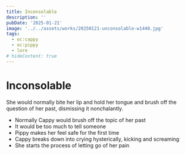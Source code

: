 ```yaml
---
title: Inconsolable
description: ''
pubDate: '2025-01-21'
image: '../../assets/works/20250121-unconsolable-w1440.jpg'
tags:
  - oc:cappy
  - oc:pippy
  - lore
# hideContent: true
---
```


# Inconsolable

She would normally bite her lip and hold her tongue and brush off the question of her past, dismissing it nonchalantly.

- Normally Cappy would brush off the topic of her past
- It would be too much to tell someone
- Pippy makes her feel safe for the first time
- Cappy breaks down into crying hysterically, kicking and screaming
- She starts the process of letting go of her pain
